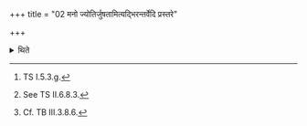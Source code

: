 +++
title = "02 मनो ज्योतिर्जुषतामित्यद्भिरन्तर्वेदि प्रस्तरे"

+++

<details><summary>थिते</summary>

2. With mano jyotirjuṣatām...[^1] after (the priests and the sacrificer) have cleansed themselves by means of water within the altar upon the Prastara,[^2] (the Adhvaryu) having divided the sacrificial bread intended for Agni into four parts places it on the Barhis[^3] or having placed it on the Barhis he divides it into four parts.  

[^1]: TS I.5.3.g.  

[^2]: See TS II.6.8.3.  

[^3]: Cf. TB III.3.8.6.
</details>
